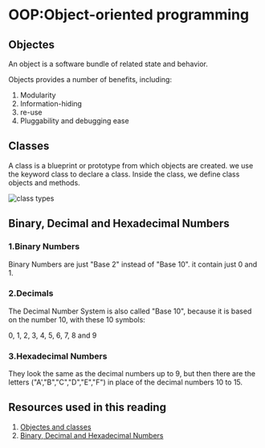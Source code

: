 # OOP:Object-oriented programming

## Objectes

An object is a software bundle of related state and behavior.

Objects provides a number of benefits, including:

1. Modularity
2. Information-hiding
3. re-use
4. Pluggability and debugging ease

## Classes

A class is a blueprint or prototype from which objects are created.
we use the keyword class to declare a class. Inside the class, we define class objects and methods.

![class types](https://static.javatpoint.com/core/images/types-of-classes-in-java.png)

## Binary, Decimal and Hexadecimal Numbers

### 1.Binary Numbers

Binary Numbers are just "Base 2" instead of "Base 10". it contain just 0 and 1.

### 2.Decimals

The Decimal Number System is also called "Base 10", because it is based on the number 10, with these 10 symbols:

0, 1, 2, 3, 4, 5, 6, 7, 8 and 9

### 3.Hexadecimal Numbers

They look the same as the decimal numbers up to 9, but then there are the letters ("A',"B","C","D","E","F") in place of the decimal numbers 10 to 15.

## Resources used in this reading

1. [Objectes and classes](https://docs.oracle.com/javase/tutorial/java/concepts/)
2. [Binary, Decimal and Hexadecimal Numbers](https://www.mathsisfun.com/binary-decimal-hexadecimal.html)